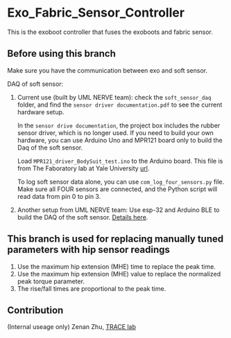 # Exo_Fabric_Sensor_Controller
This is the exoboot controller that fuses the exoboots and fabric sensor.

## Before using this branch
Make sure you have the communication between exo and soft sensor. 

DAQ of soft sensor:
1. Current use (built by UML NERVE team): check the `soft_sensor_daq` folder, and find the `sensor driver documentation.pdf` to see the current hardware setup. 

   In the `sensor drive documentation`, the project box includes the rubber sensor driver, which is no longer used.
   If you need to build your own hardware, you can use Arduino Uno and MPR121 board only to build the Daq of the soft sensor.
   
   Load `MPR121_driver_BodySuit_test.ino` to the Arduino board. This file is from The Faboratory lab at Yale University [url](https://www.eng.yale.edu/faboratory/).
   
   To log soft sensor data alone, you can use `com_log_four_sensors.py` file.
   Make sure all FOUR sensors are connected, and the Python script will read data from pin 0 to pin 3. 
   
3. Another setup from UML NERVE team: Use esp-32 and Arduino BLE to build the DAQ of the soft sensor. [Details here](https://github.com/jacobbreen25/nsf_soft_sensor_data_collection).

## This branch is used for replacing manually tuned parameters with hip sensor readings
1. Use the maximum hip extension (MHE) time to replace the peak time.
2. Use the maximum hip extension (MHE) value to replace the normalized peak torque parameter.
3. The rise/fall times are proportional to the peak time.

## Contribution
(Internal useage only)
Zenan Zhu, [TRACE lab](https://www.thetracelab.com/)

